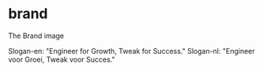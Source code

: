 # brand
The Brand image

Slogan-en: "Engineer for Growth, Tweak for Success."
Slogan-nl: "Engineer voor Groei, Tweak voor Succes."